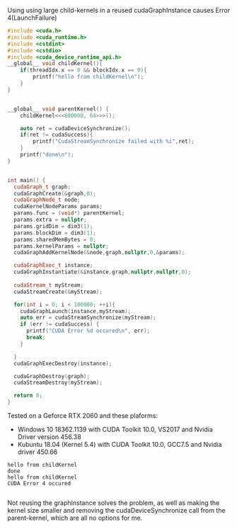 Using using large child-kernels in a reused cudaGraphInstance causes Error 4(LaunchFailure) 
```cpp
#include <cuda.h>
#include <cuda_runtime.h>
#include <cstdint>
#include <cstdio>
#include <cuda_device_runtime_api.h>
__global__ void childKernel(){
    if(threadIdx.x == 0 && blockIdx.x == 0){
        printf("hello from childKernel\n");
    }
}


__global__ void parentKernel() { 
    childKernel<<<600000, 64>>>();

    auto ret = cudaDeviceSynchronize();
    if(ret != cudaSuccess){
        printf("CudaStreamSynchronize failed with %i",ret);
    }
    printf("done\n");
}


int main() {
  cudaGraph_t graph;
  cudaGraphCreate(&graph,0);
  cudaGraphNode_t node;
  cudaKernelNodeParams params;
  params.func = (void*) parentKernel;
  params.extra = nullptr;
  params.gridDim = dim3(1);
  params.blockDim = dim3(1);
  params.sharedMemBytes = 0;
  params.kernelParams = nullptr;
  cudaGraphAddKernelNode(&node,graph,nullptr,0,&params);

  cudaGraphExec_t instance;
  cudaGraphInstantiate(&instance,graph,nullptr,nullptr,0);
  
  cudaStream_t myStream;
  cudaStreamCreate(&myStream);

  for(int i = 0; i < 100000; ++i){
    cudaGraphLaunch(instance,myStream);
    auto err = cudaStreamSynchronize(myStream);
    if (err != cudaSuccess) {
      printf("CUDA Error %d occured\n", err);
      break;
    }

  }
  cudaGraphExecDestroy(instance);

  cudaGraphDestroy(graph);
  cudaStreamDestroy(myStream);

  return 0;
}

```
Tested on a Geforce RTX 2060 and these plaforms:
- Windows 10 18362.1139 with CUDA Toolkit 10.0, VS2017 and Nvidia Driver version 456.38
- Kubuntu 18.04 (Kernel 5.4) with CUDA Toolkit 10.0, GCC7.5 and Nvidia driver 450.66

```
hello from childKernel
done
hello from childKernel
CUDA Error 4 occured


```

Not reusing the graphInstance solves the problem, as well as making the kernel size smaller and removing the cudaDeviceSynchronize call from the parent-kernel, which are all no options for me.
 
